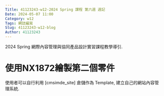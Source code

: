 ```yaml
---
Title: 41123243-w12-2024 Spring 課程 第六週 週記
Date: 2024-05-07 11:00
Category: w12
Tags: 網誌編寫
Slug: 41123243-w12-blog
Author: 41123243
---
```


2024 Spring 網際內容管理與協同產品設計實習課程教學導引.

<!-- PELICAN_END_SUMMARY -->

# 使用NX1872繪製第二個零件
使用者可以自行利用 [cmsimde_site] 倉儲作為 Template, 建立自己的網站內容管理系統.